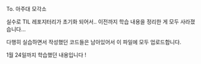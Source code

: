 To. 아주대 모각소

실수로 TIL 레포지터리가 초기화 되어서.. 이전까지 학습 내용을 정리한 게 모두 사라졌습니다...

다행히 실습하면서 작성했던 코드들은 남아있어서 이 파일에 모두 업로드합니다.

1월 24일까지 학습했던 내용입니다 !
